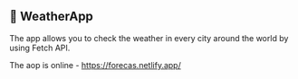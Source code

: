 ## :star2: WeatherApp 
The app allows you to check the weather in every city around the world by using Fetch API.

The aop is online - https://forecas.netlify.app/
